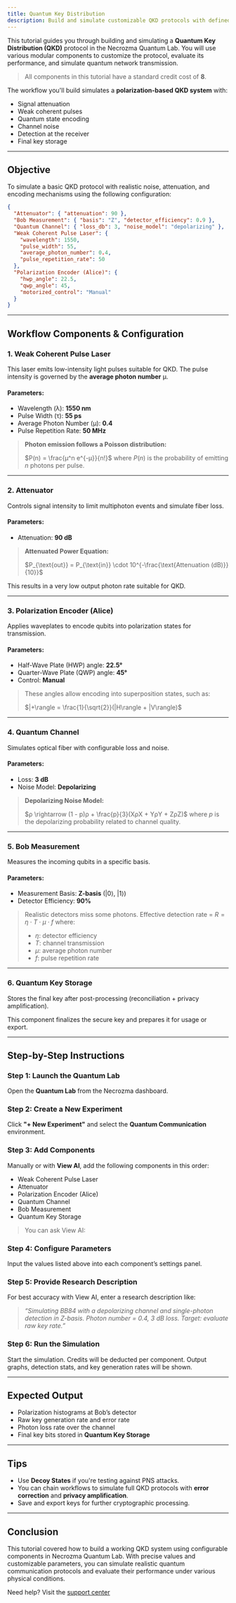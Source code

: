 ```yaml
---
title: Quantum Key Distribution 
description: Build and simulate customizable QKD protocols with defined parameters, channel noise, and key measurement.
---
```



This tutorial guides you through building and simulating a **Quantum Key Distribution (QKD)** protocol in the Necrozma Quantum Lab. You will use various modular components to customize the protocol, evaluate its performance, and simulate quantum network transmission.

> All components in this tutorial have a standard credit cost of **8**.

The workflow you'll build simulates a **polarization-based QKD system** with:
- Signal attenuation
- Weak coherent pulses
- Quantum state encoding
- Channel noise
- Detection at the receiver
- Final key storage

---

## Objective

To simulate a basic QKD protocol with realistic noise, attenuation, and encoding mechanisms using the following configuration:

```json
{
  "Attenuator": { "attenuation": 90 },
  "Bob Measurement": { "basis": "Z", "detector_efficiency": 0.9 },
  "Quantum Channel": { "loss_db": 3, "noise_model": "depolarizing" },
  "Weak Coherent Pulse Laser": {
    "wavelength": 1550,
    "pulse_width": 55,
    "average_photon_number": 0.4,
    "pulse_repetition_rate": 50
  },
  "Polarization Encoder (Alice)": {
    "hwp_angle": 22.5,
    "qwp_angle": 45,
    "motorized_control": "Manual"
  }
}
````

---

## Workflow Components & Configuration

### 1. **Weak Coherent Pulse Laser**

This laser emits low-intensity light pulses suitable for QKD. The pulse intensity is governed by the **average photon number** μ.

#### Parameters:

* Wavelength (λ): **1550 nm**
* Pulse Width (τ): **55 ps**
* Average Photon Number (μ): **0.4**
* Pulse Repetition Rate: **50 MHz**

> **Photon emission follows a Poisson distribution:**
>
> $P(n) = \frac{μ^n e^{-μ}}{n!}$
> where $P(n)$ is the probability of emitting *n* photons per pulse.

---

### 2. **Attenuator**

Controls signal intensity to limit multiphoton events and simulate fiber loss.

#### Parameters:

* Attenuation: **90 dB**

> **Attenuated Power Equation:**
>
> $P_{\text{out}} = P_{\text{in}} \cdot 10^{-\frac{\text{Attenuation (dB)}}{10}}$

This results in a very low output photon rate suitable for QKD.

---

### 3. **Polarization Encoder (Alice)**

Applies waveplates to encode qubits into polarization states for transmission.

#### Parameters:

* Half-Wave Plate (HWP) angle: **22.5°**
* Quarter-Wave Plate (QWP) angle: **45°**
* Control: **Manual**

> These angles allow encoding into superposition states, such as:
>
> $|+\rangle = \frac{1}{\sqrt{2}}(|H\rangle + |V\rangle)$

---

### 4. **Quantum Channel**

Simulates optical fiber with configurable loss and noise.

#### Parameters:

* Loss: **3 dB**
* Noise Model: **Depolarizing**

> **Depolarizing Noise Model:**
>
> $ρ \rightarrow (1 - p)ρ + \frac{p}{3}(XρX + YρY + ZρZ)$
> where $p$ is the depolarizing probability related to channel quality.

---

### 5. **Bob Measurement**

Measures the incoming qubits in a specific basis.

#### Parameters:

* Measurement Basis: **Z-basis** (|0⟩, |1⟩)
* Detector Efficiency: **90%**

> Realistic detectors miss some photons.
> Effective detection rate =
> $R = η \cdot T \cdot μ \cdot f$
> where:
>
> * $η$: detector efficiency
> * $T$: channel transmission
> * $μ$: average photon number
> * $f$: pulse repetition rate

---

### 6. **Quantum Key Storage**

Stores the final key after post-processing (reconciliation + privacy amplification).

This component finalizes the secure key and prepares it for usage or export.

---

## Step-by-Step Instructions

### Step 1: Launch the Quantum Lab

Open the **Quantum Lab** from the Necrozma dashboard.

### Step 2: Create a New Experiment

Click **"+ New Experiment"** and select the **Quantum Communication** environment.

### Step 3: Add Components

Manually or with **View AI**, add the following components in this order:

* Weak Coherent Pulse Laser
* Attenuator
* Polarization Encoder (Alice)
* Quantum Channel
* Bob Measurement
* Quantum Key Storage

> You can ask View AI:

### Step 4: Configure Parameters

Input the values listed above into each component’s settings panel.

### Step 5: Provide Research Description

For best accuracy with View AI, enter a research description like:

> *“Simulating BB84 with a depolarizing channel and single-photon detection in Z-basis. Photon number = 0.4, 3 dB loss. Target: evaluate raw key rate.”*

### Step 6: Run the Simulation

Start the simulation. Credits will be deducted per component. Output graphs, detection stats, and key generation rates will be shown.

---

## Expected Output

* Polarization histograms at Bob’s detector
* Raw key generation rate and error rate
* Photon loss rate over the channel
* Final key bits stored in **Quantum Key Storage**

---

## Tips

* Use **Decoy States** if you're testing against PNS attacks.
* You can chain workflows to simulate full QKD protocols with **error correction** and **privacy amplification**.
* Save and export keys for further cryptographic processing.

---

## Conclusion

This tutorial covered how to build a working QKD system using configurable components in Necrozma Quantum Lab. With precise values and customizable parameters, you can simulate realistic quantum communication protocols and evaluate their performance under various physical conditions.

Need help? Visit the [support center](/report-issue)

